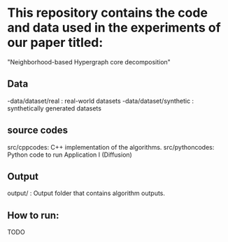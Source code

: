 # This repository contains the code and data used in the experiments of our paper titled:
"Neighborhood-based Hypergraph core decomposition"
## Data
-data/dataset/real : real-world datasets
-data/dataset/synthetic : synthetically generated datasets

## source codes
src/cppcodes: C++ implementation of the algorithms.
src/pythoncodes: Python code to run Application I (Diffusion)

## Output
output/ : Output folder that contains algorithm outputs.

## How to run:
TODO
